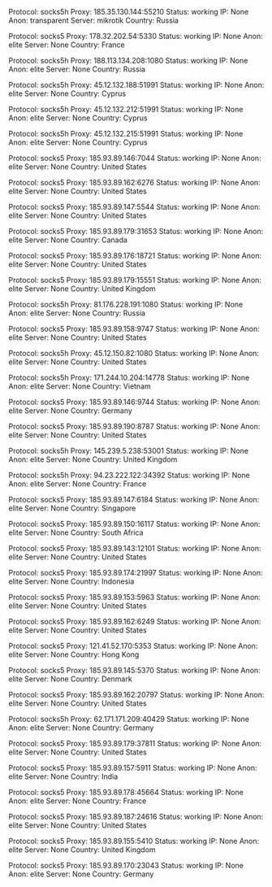 Protocol: socks5h
Proxy: 185.35.130.144:55210
Status: working
IP: None
Anon: transparent
Server: mikrotik
Country: Russia

Protocol: socks5
Proxy: 178.32.202.54:5330
Status: working
IP: None
Anon: elite
Server: None
Country: France

Protocol: socks5h
Proxy: 188.113.134.208:1080
Status: working
IP: None
Anon: elite
Server: None
Country: Russia

Protocol: socks5h
Proxy: 45.12.132.188:51991
Status: working
IP: None
Anon: elite
Server: None
Country: Cyprus

Protocol: socks5h
Proxy: 45.12.132.212:51991
Status: working
IP: None
Anon: elite
Server: None
Country: Cyprus

Protocol: socks5h
Proxy: 45.12.132.215:51991
Status: working
IP: None
Anon: elite
Server: None
Country: Cyprus

Protocol: socks5
Proxy: 185.93.89.146:7044
Status: working
IP: None
Anon: elite
Server: None
Country: United States

Protocol: socks5
Proxy: 185.93.89.162:6276
Status: working
IP: None
Anon: elite
Server: None
Country: United States

Protocol: socks5
Proxy: 185.93.89.147:5544
Status: working
IP: None
Anon: elite
Server: None
Country: United States

Protocol: socks5
Proxy: 185.93.89.179:31653
Status: working
IP: None
Anon: elite
Server: None
Country: Canada

Protocol: socks5
Proxy: 185.93.89.176:18721
Status: working
IP: None
Anon: elite
Server: None
Country: United States

Protocol: socks5
Proxy: 185.93.89.179:15551
Status: working
IP: None
Anon: elite
Server: None
Country: United Kingdom

Protocol: socks5h
Proxy: 81.176.228.191:1080
Status: working
IP: None
Anon: elite
Server: None
Country: Russia

Protocol: socks5
Proxy: 185.93.89.158:9747
Status: working
IP: None
Anon: elite
Server: None
Country: United States

Protocol: socks5h
Proxy: 45.12.150.82:1080
Status: working
IP: None
Anon: elite
Server: None
Country: United States

Protocol: socks5h
Proxy: 171.244.10.204:14778
Status: working
IP: None
Anon: elite
Server: None
Country: Vietnam

Protocol: socks5
Proxy: 185.93.89.146:9744
Status: working
IP: None
Anon: elite
Server: None
Country: Germany

Protocol: socks5
Proxy: 185.93.89.190:8787
Status: working
IP: None
Anon: elite
Server: None
Country: United States

Protocol: socks5h
Proxy: 145.239.5.238:53001
Status: working
IP: None
Anon: elite
Server: None
Country: United Kingdom

Protocol: socks5h
Proxy: 94.23.222.122:34392
Status: working
IP: None
Anon: elite
Server: None
Country: France

Protocol: socks5
Proxy: 185.93.89.147:6184
Status: working
IP: None
Anon: elite
Server: None
Country: Singapore

Protocol: socks5
Proxy: 185.93.89.150:16117
Status: working
IP: None
Anon: elite
Server: None
Country: South Africa

Protocol: socks5
Proxy: 185.93.89.143:12101
Status: working
IP: None
Anon: elite
Server: None
Country: United States

Protocol: socks5
Proxy: 185.93.89.174:21997
Status: working
IP: None
Anon: elite
Server: None
Country: Indonesia

Protocol: socks5
Proxy: 185.93.89.153:5963
Status: working
IP: None
Anon: elite
Server: None
Country: United States

Protocol: socks5
Proxy: 185.93.89.162:6249
Status: working
IP: None
Anon: elite
Server: None
Country: United States

Protocol: socks5
Proxy: 121.41.52.170:5353
Status: working
IP: None
Anon: elite
Server: None
Country: Hong Kong

Protocol: socks5
Proxy: 185.93.89.145:5370
Status: working
IP: None
Anon: elite
Server: None
Country: Denmark

Protocol: socks5
Proxy: 185.93.89.162:20797
Status: working
IP: None
Anon: elite
Server: None
Country: United States

Protocol: socks5h
Proxy: 62.171.171.209:40429
Status: working
IP: None
Anon: elite
Server: None
Country: Germany

Protocol: socks5
Proxy: 185.93.89.179:37811
Status: working
IP: None
Anon: elite
Server: None
Country: United States

Protocol: socks5
Proxy: 185.93.89.157:5911
Status: working
IP: None
Anon: elite
Server: None
Country: India

Protocol: socks5
Proxy: 185.93.89.178:45664
Status: working
IP: None
Anon: elite
Server: None
Country: France

Protocol: socks5
Proxy: 185.93.89.187:24616
Status: working
IP: None
Anon: elite
Server: None
Country: United States

Protocol: socks5
Proxy: 185.93.89.155:5410
Status: working
IP: None
Anon: elite
Server: None
Country: United Kingdom

Protocol: socks5
Proxy: 185.93.89.170:23043
Status: working
IP: None
Anon: elite
Server: None
Country: Germany

